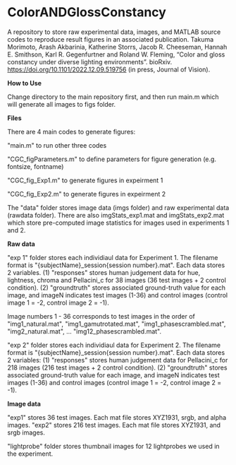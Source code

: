 # ColorANDGlossConstancy

A repository to store raw experimental data, images, and MATLAB source codes to reproduce result figures in an associated publication.
Takuma Morimoto, Arash Akbarinia, Katherine Storrs, Jacob R. Cheeseman, Hannah E. Smithson, Karl R. Gegenfurtner and Roland W. Fleming, “Color and gloss constancy under diverse lighting environments”. bioRxiv. https://doi.org/10.1101/2022.12.09.519756 (in press, Journal of Vision).

**How to Use** 

Change directory to the main repository first, and then run main.m which will generate all images to figs folder.

**Files**

There are 4 main codes to generate figures:

"main.m" to run other three codes

"CGC_figParameters.m" to define parameters for figure generation (e.g. fontsize, fontname)

"CGC_fig_Exp1.m" to generate figures in expeirment 1

"CGC_fig_Exp2.m" to generate figures in expeirment 2

The "data" folder stores image data (imgs folder) and raw experimental data (rawdata folder).
There are also imgStats_exp1.mat and imgStats_exp2.mat which store pre-computed image statistics for images used in experiments 1 and 2.

**Raw data**

"exp 1" folder stores each individiaul data for Experiment 1.
The filename format is "{subjectName}_session{session number}.mat".
Each data stores 2 variables.
(1) "responses" stores human judgement data for hue, lightness, chroma and Pellacini_c for 38 images (36 test images + 2 control condition).
(2) "groundtruth" stores associated ground-truth value for each image, and imageN indicates test images (1-36) and control images (control image 1 = -2, control image 2 = -1).

Image numbers 1 - 36 corresponds to test images in the order of "img1_natural.mat", "img1_gamutrotated.mat", "img1_phasescrambled.mat", "img2_natural.mat", ... "img12_phasescrambled.mat". 

"exp 2" folder stores each individiaul data for Experiment 2.
The filename format is "{subjectName}_session{session number}.mat".
Each data stores 2 variables: 
(1) "responses" stores human judgement data for Pellacini_c for 218 images (216 test images + 2 control condition). 
(2) "groundtruth" stores associated ground-truth value for each image, and imageN indicates test images (1-36) and control images (control image 1 = -2, control image 2 = -1).

**Image data**

"exp1" stores 36 test images. Each mat file stores XYZ1931, srgb, and alpha images.
"exp2" stores 216 test images. Each mat file stores XYZ1931, and srgb images.

"lightprobe" folder stores thumbnail images for 12 lightprobes we used in the experiment.
